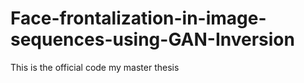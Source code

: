 # Face-frontalization-in-image-sequences-using-GAN-Inversion
This is the official code my master thesis
